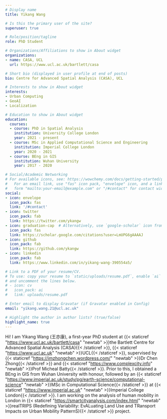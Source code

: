 ```yaml
---
# Display name
title: Yikang Wang

# Is this the primary user of the site?
superuser: true

# Role/position/tagline
role: PhD Student

# Organizations/Affiliations to show in About widget
organizations:
- name: CASA, UCL
  url: https://www.ucl.ac.uk/bartlett/casa

# Short bio (displayed in user profile at end of posts)
bio: Centre for Advanced Spatial Analysis (CASA), UCL

# Interests to show in About widget
interests:
- Urban Computing
- GeoAI
- Localization

# Education to show in About widget
education:
  courses:
  - course: PhD in Spatial Analysis
    institution: University College London
    year: 2021 - present
  - course: MSc in Applied Computational Science and Engineering
    institution: Imperial College London
    year: 2020 - 2021
  - course: BEng in GIS
    institution: Wuhan University
    year: 2017 - 2020

# Social/Academic Networking
# For available icons, see: https://wowchemy.com/docs/getting-started/page-builder/#icons
#   For an email link, use "fas" icon pack, "envelope" icon, and a link in the
#   form "mailto:your-email@example.com" or "/#contact" for contact widget.
social:
- icon: envelope
  icon_pack: fas
  link: '/#contact'
- icon: twitter
  icon_pack: fab
  link: https://twitter.com/ykangw
- icon: graduation-cap  # Alternatively, use `google-scholar` icon from `ai` icon pack
  icon_pack: fas
  link: https://scholar.google.com/citations?user=LmUPG6gAAAAJ
- icon: github
  icon_pack: fab
  link: https://github.com/ykangw
- icon: linkedin
  icon_pack: fab
  link: https://www.linkedin.com/in/yikang-wang-390554a5/

# Link to a PDF of your resume/CV.
# To use: copy your resume to `static/uploads/resume.pdf`, enable `ai` icons in `params.toml`, 
# and uncomment the lines below.
# - icon: cv
#   icon_pack: ai
#   link: uploads/resume.pdf

# Enter email to display Gravatar (if Gravatar enabled in Config)
email: "yikang.wang.21@ucl.ac.uk"

# Highlight the author in author lists? (true/false)
highlight_name: true
---
```


Hi! I am Yikang Wang (王亦康), a first-year PhD student at {{< staticref "https://www.ucl.ac.uk/bartlett/casa" "newtab" >}}the Bartlett Centre for Advanced Spatial Analysis (CASA){{< /staticref >}}, {{< staticref "https://www.ucl.ac.uk" "newtab" >}}UCL{{< /staticref >}}, supervised by {{< staticref "https://imzhongchen.wordpress.com/" "newtab" >}}Dr Chen Zhong{{< /staticref >}} and {{< staticref "https://www.complexcity.info" "newtab" >}}Prof Micheal Batty{{< /staticref >}}. Prior to this, I obtained a BEng in GIS from Wuhan University with honour, followed by an {{< staticref "https://www.imperial.ac.uk/study/pg/earth-science/computational-science" "newtab" >}}MSc in Computational Science{{< /staticref >}} at {{< staticref "https://www.imperial.ac.uk" "newtab" >}}Imperial College London{{< /staticref >}}. I am working on the analysis of human mobility in London in {{< staticref "https://smartcityanalysis.com/index.html" "newtab" >}}realTRIPS (Redefining Variability: EvALuating Land Use and TRansport Impacts on Urban Mobility PatternS){{< /staticref >}} project. 

<!-- {{< icon name="download" pack="fas" >}} Download my {{< staticref "uploads/demo_resume.pdf" "newtab" >}}resumé{{< /staticref >}}. -->

